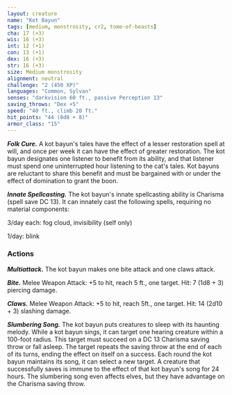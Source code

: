 ```yaml
---
layout: creature
name: "Kot Bayun"
tags: [medium, monstrosity, cr2, tome-of-beasts]
cha: 17 (+3)
wis: 16 (+3)
int: 12 (+1)
con: 13 (+1)
dex: 16 (+3)
str: 16 (+3)
size: Medium monstrosity
alignment: neutral
challenge: "2 (450 XP)"
languages: "Common, Sylvan"
senses: "darkvision 60 ft., passive Perception 13"
saving_throws: "Dex +5"
speed: "40 ft., climb 20 ft."
hit_points: "44 (8d8 + 8)"
armor_class: "15"
---
```


***Folk Cure.*** A kot bayun's tales have the effect of a lesser restoration spell at will, and once per week it can have the effect of greater restoration. The kot bayun designates one listener to benefit from its ability, and that listener must spend one uninterrupted hour listening to the cat's tales. Kot bayuns are reluctant to share this benefit and must be bargained with or under the effect of domination to grant the boon.

***Innate Spellcasting.*** The kot bayun's innate spellcasting ability is Charisma (spell save DC 13). It can innately cast the following spells, requiring no material components:

3/day each: fog cloud, invisibility (self only)

1/day: blink

### Actions

***Multiattack.*** The kot bayun makes one bite attack and one claws attack.

***Bite.*** Melee Weapon Attack: +5 to hit, reach 5 ft., one target. Hit: 7 (1d8 + 3) piercing damage.

***Claws.*** Melee Weapon Attack: +5 to hit, reach 5ft., one target. Hit: 14 (2d10 + 3) slashing damage.

***Slumbering Song.*** The kot bayun puts creatures to sleep with its haunting melody. While a kot bayun sings, it can target one hearing creature within a 100-foot radius. This target must succeed on a DC 13 Charisma saving throw or fall asleep. The target repeats the saving throw at the end of each of its turns, ending the effect on itself on a success. Each round the kot bayun maintains its song, it can select a new target. A creature that successfully saves is immune to the effect of that kot bayun's song for 24 hours. The slumbering song even affects elves, but they have advantage on the Charisma saving throw.

